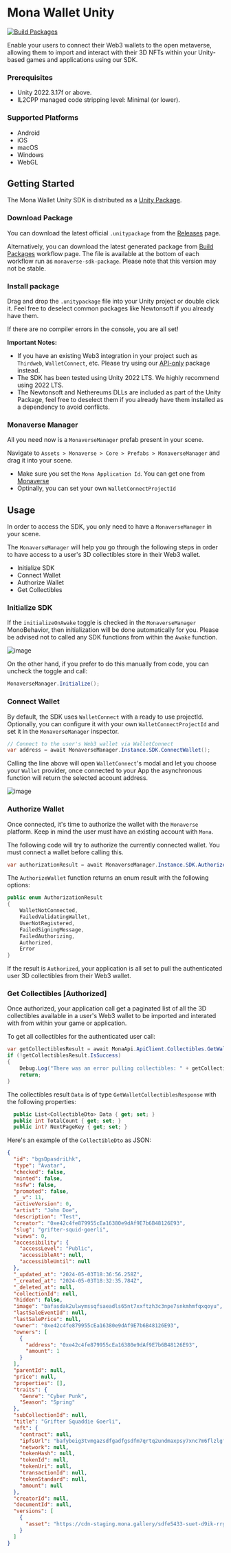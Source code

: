 # Mona Wallet Unity

[![Build Packages](https://github.com/monaverse/mona-wallet-unity/actions/workflows/build-sdk-package.yml/badge.svg?branch=main)](https://github.com/monaverse/mona-wallet-unity/actions/workflows/build-sdk-package.yml?query=branch%3Amain)


Enable your users to connect their Web3 wallets to the open metaverse, allowing them to import and interact with their 3D NFTs within your Unity-based games and applications using our SDK.

### Prerequisites
- Unity 2022.3.17f or above.
- IL2CPP managed code stripping level: Minimal (or lower).

### Supported Platforms
- Android
- iOS
- macOS
- Windows
- WebGL

## Getting Started

The Mona Wallet Unity SDK is distributed as a [Unity Package](https://docs.unity3d.com/Manual/PackagesList.html).

### Download Package

You can download the latest official `.unitypackage` from the [Releases](https://github.com/monaverse/mona-wallet-unity/releases) page.

Alternatively, you can download the latest generated package from [Build Packages](https://github.com/monaverse/mona-wallet-unity/actions/workflows/build-sdk-package.yml?query=branch%3Amain) workflow page. The file is available at the bottom of each workflow run as `monaverse-sdk-package`. Please note that this version may not be stable.

### Install package

Drag and drop the `.unitypackage` file into your Unity project or double click it. Feel free to deselect common packages like Newtonsoft if you already have them.

If there are no compiler errors in the console, you are all set!

**Important Notes:**

- If you have an existing Web3 integration in your project such as `Thirdweb`, `WalletConnect`, etc. Please try using our [API-only](https://github.com/monaverse/mona-wallet-unity/tree/main/Assets/Monaverse/Core/Plugins/Mona/com.monaverse.api) package instead.
- The SDK has been tested using Unity 2022 LTS. We highly recommend using 2022 LTS.
- The Newtonsoft and Nethereums DLLs are included as part of the Unity Package, feel free to deselect them if you already have them installed as a dependency to avoid conflicts.

### Monaverse Manager
All you need now is a `MonaverseManager` prefab present in your scene.

Navigate to `Assets > Monaverse > Core > Prefabs > MonaverseManager` and drag it into your scene.

- Make sure you set the `Mona Application Id`. You can get one from [Monaverse](https://Monaverse.com)
- Optinally, you can set your own `WalletConnectProjectId`

## Usage

In order to access the SDK, you only need to have a `MonaverseManager` in your scene.

The `MonaverseManager` will help you go through the following steps in order to have access to a user's 3D collectibles store in their Web3 wallet.

- Initialize SDK
- Connect Wallet
- Authorize Wallet
- Get Collectibles

### Initialize SDK

If the `initializeOnAwake` toggle is checked in the `MonaverseManager` MonoBehavior, then initialization will be done automatically for you. Please be advised not to called any SDK functions from within the `Awake` function.

![image](https://github.com/monaverse/mona-wallet-unity/assets/708754/20456f7f-ac09-48d5-bcd6-cb0856e7ae74)

On the other hand, if you prefer to do this manually from code, you can uncheck the toggle and call:

```C#
MonaverseManager.Initialize();
```

### Connect Wallet
By default, the SDK uses `WalletConnect` with a ready to use projectId. Optionally, you can configure it with your own `WalletConnectProjectId` and set it in the `MonaverseManager` inspector.

```C#
// Connect to the user's Web3 wallet via WalletConnect
var address = await MonaverseManager.Instance.SDK.ConnectWallet();
```

Calling the line above will open `WalletConnect`'s modal and let you choose your `Wallet` provider, once connected to your App the asynchronous function will return the selected account address.

![image](https://github.com/monaverse/mona-wallet-unity/assets/708754/348bffeb-6565-4c46-a0eb-7c6ec6416160)

### Authorize Wallet
Once connected, it's time to authorize the wallet with the `Monaverse` platform. Keep in mind the user must have an existing account with `Mona`.

The following code will try to authorize the currently connected wallet. You must connect a wallet before calling this.

```C#
var authorizationResult = await MonaverseManager.Instance.SDK.AuthorizeWallet();
```

The `AuthorizeWallet` function returns an enum result with the following options:

```C#
public enum AuthorizationResult
{
    WalletNotConnected,
    FailedValidatingWallet,
    UserNotRegistered,
    FailedSigningMessage,
    FailedAuthorizing,
    Authorized,
    Error
}
```

If the result is `Authorized`, your application is all set to pull the authenticated user 3D collectibles from their Web3 wallet.

### Get Collectibles [Authorized]
Once authorized, your application call get a paginated list of all the 3D collectibles available in a user's Web3 wallet to be imported and interated with from within your game or application.

To get all collectibles for the authenticated user call:

```C#
var getCollectiblesResult = await MonaApi.ApiClient.Collectibles.GetWalletCollectibles();
if (!getCollectiblesResult.IsSuccess)
{
    Debug.Log("There was an error pulling collectibles: " + getCollectiblesResult.Message);
    return;
}
```

The collectibles result `Data` is of type `GetWalletCollectiblesResponse` with the following properties:

```C#
  public List<CollectibleDto> Data { get; set; }
  public int TotalCount { get; set; }
  public int? NextPageKey { get; set; }
```

Here's an example of the `CollectibleDto` as JSON:

```JSON
{
  "id": "bgsDpasdriLhk",
  "type": "Avatar",
  "checked": false,
  "minted": false,
  "nsfw": false,
  "promoted": false,
  "__v": 11,
  "activeVersion": 0,
  "artist": "John Doe",
  "description": "Test",
  "creator": "0xe42c4fe879955cEa16380e9dAf9E7b6B48126E93",
  "slug": "grifter-squid-goerli",
  "views": 0,
  "accessibility": {
    "accessLevel": "Public",
    "accessibleAt": null,
    "accessibleUntil": null
  },
  "_updated_at": "2024-05-03T18:36:56.258Z",
  "_created_at": "2024-05-03T18:32:35.784Z",
  "_deleted_at": null,
  "collectionId": null,
  "hidden": false,
  "image": "bafasdak2ulwymssqfsaeadls65nt7xxftzh3c3npe7snkmhmfqxqoyu",
  "lastSaleEventId": null,
  "lastSalePrice": null,
  "owner": "0xe42c4fe879955cEa16380e9dAf9E7b6B48126E93",
  "owners": [
    {
      "address": "0xe42c4fe879955cEa16380e9dAf9E7b6B48126E93",
      "amount": 1
    }
  ],
  "parentId": null,
  "price": null,
  "properties": [],
  "traits": {
    "Genre": "Cyber Punk",
    "Season": "Spring"
  },
  "subCollectionId": null,
  "title": "Grifter Squaddie Goerli",
  "nft": {
    "contract": null,
    "ipfsUrl": "bafybeig3tvmgazsdfgadfgsdfm7qrtq2undmaxpsy7xnc7m6flzlgffy",
    "network": null,
    "tokenHash": null,
    "tokenId": null,
    "tokenUri": null,
    "transactionId": null,
    "tokenStandard": null,
    "amount": null
  },
  "creatorId": null,
  "documentId": null,
  "versions": [
    {
      "asset": "https://cdn-staging.mona.gallery/sdfe5433-suet-d9ik-rrgl-fsdfrww.vrm"
    }
  ]
}
```

